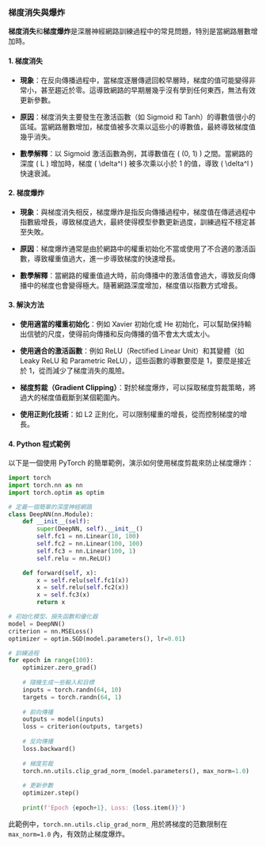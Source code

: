 ### 梯度消失與爆炸

**梯度消失**和**梯度爆炸**是深層神經網路訓練過程中的常見問題，特別是當網路層數增加時。

#### 1. 梯度消失

- **現象**：在反向傳播過程中，當梯度逐層傳遞回較早層時，梯度的值可能變得非常小，甚至趨近於零。這導致網路的早期層幾乎沒有學到任何東西，無法有效更新參數。
  
- **原因**：梯度消失主要發生在激活函數（如 Sigmoid 和 Tanh）的導數值很小的區域。當網路層數增加，梯度值被多次乘以這些小的導數值，最終導致梯度值幾乎消失。

- **數學解釋**：以 Sigmoid 激活函數為例，其導數值在 \( (0, 1) \) 之間。當網路的深度 \( L \) 增加時，梯度 \( \delta^l \) 被多次乘以小於 1 的值，導致 \( \delta^l \) 快速衰減。

#### 2. 梯度爆炸

- **現象**：與梯度消失相反，梯度爆炸是指反向傳播過程中，梯度值在傳遞過程中指數級增長，導致梯度過大，最終使得模型參數更新過度，訓練過程不穩定甚至失敗。

- **原因**：梯度爆炸通常是由於網路中的權重初始化不當或使用了不合適的激活函數，導致權重值過大，進一步導致梯度的快速增長。

- **數學解釋**：當網路的權重值過大時，前向傳播中的激活值會過大，導致反向傳播中的梯度也會變得極大。隨著網路深度增加，梯度值以指數方式增長。

#### 3. 解決方法

- **使用適當的權重初始化**：例如 Xavier 初始化或 He 初始化，可以幫助保持輸出信號的尺度，使得前向傳播和反向傳播的值不會太大或太小。

- **使用適合的激活函數**：例如 ReLU（Rectified Linear Unit）和其變體（如 Leaky ReLU 和 Parametric ReLU），這些函數的導數要麼是 1，要麼是接近於 1，從而減少了梯度消失的風險。

- **梯度剪裁（Gradient Clipping）**：對於梯度爆炸，可以採取梯度剪裁策略，將過大的梯度值截斷到某個範圍內。

- **使用正則化技術**：如 L2 正則化，可以限制權重的增長，從而控制梯度的增長。

#### 4. Python 程式範例

以下是一個使用 PyTorch 的簡單範例，演示如何使用梯度剪裁來防止梯度爆炸：

```python
import torch
import torch.nn as nn
import torch.optim as optim

# 定義一個簡單的深度神經網路
class DeepNN(nn.Module):
    def __init__(self):
        super(DeepNN, self).__init__()
        self.fc1 = nn.Linear(10, 100)
        self.fc2 = nn.Linear(100, 100)
        self.fc3 = nn.Linear(100, 1)
        self.relu = nn.ReLU()

    def forward(self, x):
        x = self.relu(self.fc1(x))
        x = self.relu(self.fc2(x))
        x = self.fc3(x)
        return x

# 初始化模型、損失函數和優化器
model = DeepNN()
criterion = nn.MSELoss()
optimizer = optim.SGD(model.parameters(), lr=0.01)

# 訓練過程
for epoch in range(100):
    optimizer.zero_grad()
    
    # 隨機生成一些輸入和目標
    inputs = torch.randn(64, 10)
    targets = torch.randn(64, 1)
    
    # 前向傳播
    outputs = model(inputs)
    loss = criterion(outputs, targets)
    
    # 反向傳播
    loss.backward()
    
    # 梯度剪裁
    torch.nn.utils.clip_grad_norm_(model.parameters(), max_norm=1.0)
    
    # 更新參數
    optimizer.step()
    
    print(f'Epoch {epoch+1}, Loss: {loss.item()}')
```

此範例中，`torch.nn.utils.clip_grad_norm_` 用於將梯度的范數限制在 `max_norm=1.0` 內，有效防止梯度爆炸。
